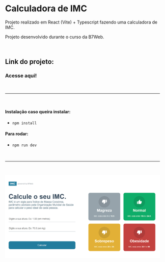 # Calculadora de IMC

Projeto realizado em React (Vite) + Typescript fazendo uma calculadora de IMC.

Projeto desenvolvido durante o curso da B7Web.

<br>

## Link do projeto:
### <a src="google.com"> Acesse aqui! </a>

<br>
<hr>

<br>

#### Instalação caso queira instalar:
- `npm install` 

#### Para rodar:
- `npm run dev` 

<br>
<hr>
<br>

![Imagem do projeto](./src/assets/imgProjeto.png)